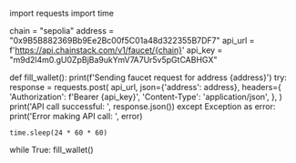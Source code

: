import requests
import time

chain = "sepolia"
address = "0x9B5B882369Bb9Ee2Bc00f5C01a48d322355B7DF7"
api_url = f'https://api.chainstack.com/v1/faucet/{chain}'
api_key = "m9d2l4m0.gU0ZpBjBa9ukYmV7A7Ur5v5pGtCABHGX"

def fill_wallet():
    print(f'Sending faucet request for address {address}')
    try:
        response = requests.post(
            api_url,
            json={'address': address},
            headers={
                'Authorization': f'Bearer {api_key}',
                'Content-Type': 'application/json',
            },
        )
        print('API call successful: ', response.json())
    except Exception as error:
        print('Error making API call: ', error)

    time.sleep(24 * 60 * 60)

while True:
    fill_wallet()

<!---
arman2023f/arman2023f is a ✨ special ✨ repository because its `README.md` (this file) appears on your GitHub profile.
You can click the Preview link to take a look at your changes.
--->
